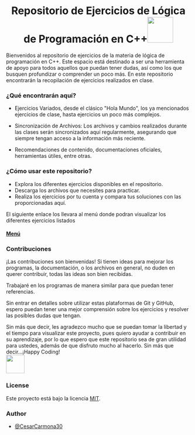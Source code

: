 <h1 align="center">Repositorio de Ejercicios de Lógica de Programación en C++<img src="https://media.tenor.com/8CRuK01WKcMAAAAi/pokemon-pikachu.gif" width="70"></h1>

Bienvenidos al repositorio de ejercicios de la materia de lógica de programación en C++. Este espacio está destinado a ser una herramienta de apoyo para todos aquellos que puedan tener dudas, así como los que busquen profundizar o comprender un poco más.
En este repositorio encontrarán la recopilación de ejercicios realizados en clase.

### ¿Qué encontrarán aquí?
- Ejercicios Variados, desde el clásico "Hola Mundo", los ya mencionados ejercicios de clase, hasta ejercicios un poco más complejos.

- Sincronización de Archivos: Los archivos y cambios realizados durante las clases serán sincronizados aquí regularmente, asegurando que siempre tengan acceso a la información más reciente.

- Recomendaciones de contenido, documentaciones oficiales, herramientas útiles, entre otras.

### ¿Cómo usar este repositorio?
- Explora los diferentes ejercicios disponibles en el repositorio.
- Descarga los archivos que necesites para practicar.
- Realiza los ejercicios por tu cuenta y compara tus soluciones con las proporcionadas aquí.

El siguiente enlace los llevara al menú donde podran visualizar los diferentes ejercicios listados
#### [Menú](Ejercicios-C++\README.md)

### Contribuciones
¡Las contribuciones son bienvenidas! 
Si tienen ideas para mejorar los programas, la documentación, o los archivos en general, no duden en querer contribuir, todas las ideas son bien recibidas.

Trabajaré en los programas de manera similar para que puedan tener referencias.

Sin entrar en detalles sobre utilizar estas plataformas de Git y GitHub, espero puedan tener una mejor comprensión sobre los ejercicios y resolver las posibles dudas que tengan.

Sin más que decir, les agradezco mucho que se puedan tomar la libertad y el tiempo para visualizar este proyecto, pues quiero ayudar a contribuir en su aprendizaje, por lo que espero que este repositorio sea de gran utilidad para ustedes, además de que disfruto mucho al hacerlo. 
Sin más que decir...¡Happy Coding!<br><img src="https://media.tenor.com/u56nhKZD24AAAAAj/catkiss-cat.gif" width="50" ></h1>

### License
Este proyecto está bajo la licencia [MIT](https://choosealicense.com/licenses/mit/).
### Author

- [@CesarCarmona30](https://www.github.com/CesarCarmona30)